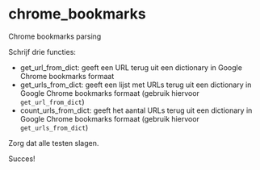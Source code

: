 # chrome_bookmarks
Chrome bookmarks parsing

Schrijf drie functies:

- get_url_from_dict: geeft een URL terug uit een dictionary in Google Chrome bookmarks formaat
- get_urls_from_dict: geeft een lijst met URLs terug uit een dictionary in Google Chrome bookmarks formaat (gebruik hiervoor `get_url_from_dict`)
- count_urls_from_dict: geeft het aantal URLs terug uit een dictionary in Google Chrome bookmarks formaat (gebruik hiervoor `get_urls_from_dict`)


Zorg dat alle testen slagen.

Succes!